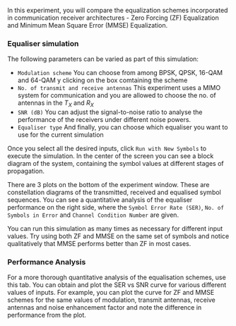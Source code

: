 In this experiment, you will compare the equalization schemes incorporated in communication receiver architectures - Zero Forcing (ZF) Equalization and Minimum Mean Square Error (MMSE) Equalization.

### Equaliser simulation

The following parameters can be varied as part of this simulation:

- `Modulation scheme` You can choose from among BPSK, QPSK, 16-QAM and 64-QAM y clicking on the box comtaining the scheme
- `No. of transmit and receive antennas` This experiment uses a MIMO system for communication and you are allowed to choose the no. of antennas in the $T_X$ and $R_X$
- `SNR (dB)` You can adjust the signal-to-noise ratio to analyse the performance of the receivers under different noise powers.
- `Equaliser type` And finally, you can choose which equaliser you want to use for the current simulation

Once you select all the desired inputs, click `Run with New Symbols` to execute the simulation. In the center of the screen you can see a block diagram of the system, containing the symbol values at different stages of propagation.

There are 3 plots on the bottom of the experiment window. These are constellation diagrams of the transmitted, received and equalised symbol sequences. You can see a quantitative analysis of the equaliser performance on the right side, where the `Symbol Error Rate (SER)`, `No. of Symbols in Error` and `Channel Condition Number` are given.

You can run this simulation as many times as necessary for different input values. Try using both ZF and MMSE on the same set of symbols and notice qualitatively that MMSE performs better than ZF in most cases.

### Performance Analysis
For a more thorough quantitative analysis of the equalisation schemes, use this tab. You can obtain and plot the SER vs SNR curve for various different values of inputs. For example, you can plot the curve for ZF and MMSE schemes for the same values of modulation, transmit antennas, receive antennas and noise enhancement factor and note the difference in performance from the plot.
